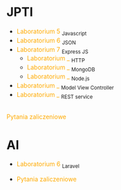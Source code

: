 # JPTI

- <a href="/javascript.html" style="color: #FFAA00; text-decoration: none;">Laboratorium 5</a> <sub>Javascript</sub>
- <a href="/json.html" style="color: #FFAA00;text-decoration: none;">Laboratorium 6</a> <sub>JSON</sub>
- <a href="/express.html" style="color: #FFAA00;text-decoration: none;">Laboratorium 7</a> <sub>Express JS</sub>
    - <a href="/http.html" style="color: #FFAA00;text-decoration: none;">Laboratorium _</a> <sub>HTTP</sub>
    - <a href="/mongoDB.html" style="color: #FFAA00;text-decoration: none;">Laboratorium _</a> <sub>MongoDB</sub>
    - <a href="/node.html" style="color: #FFAA00;text-decoration: none;">Laboratorium _</a> <sub>Node.js</sub>
- <a href="/nodeMVC.html" style="color: #FFAA00;text-decoration: none;">Laboratorium _</a> <sub>Model View Controller</sub>
- <a href="/nodeREST.html" style="color: #FFAA00;text-decoration: none;">Laboratorium _</a> <sub>REST service</sub>
<br>
<a href="/pytania.html" style="color: #FFAA00;text-decoration: none;">Pytania zaliczeniowe</a>

# AI
- <a href="/laravel/laravel.html" style="color: #FFAA00;text-decoration: none;">Laboratorium 6</a> <sub>Laravel</sub>

- <a href="/laravel/pytania.html" style="color: #FFAA00;text-decoration: none;">Pytania zaliczeniowe</a>






